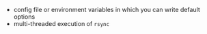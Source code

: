 - config file or environment variables in which you can write default options
- multi-threaded execution of `rsync`

